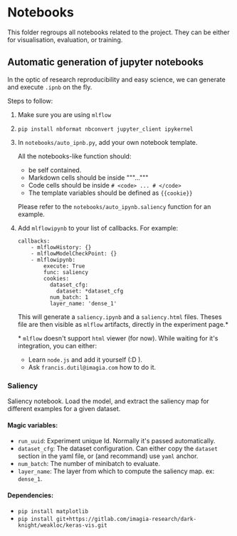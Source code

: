 # Notebooks

This folder regroups all notebooks related to the project. They can be either for visualisation, evaluation, or training.

## Automatic generation of jupyter notebooks
In the optic of research reproducibility and easy science, we can generate  and execute `.ipnb` on the fly. 

Steps to follow:
1. Make sure you are using `mlflow`
2. `pip install nbformat nbconvert jupyter_client ipykernel`
3. In `notebooks/auto_ipnb.py`, add your own notebook template.
    
   All the notebooks-like function should:
   - be self contained.
   - Markdown cells should be inside  \"\"\"...\"\"\" 
   - Code cells should be inside `# <code> ... # </code>`
   - The template variables should be defined as `{{cookie}}`

   Please refer to the `notebooks/auto_ipynb.saliency` function for an example.
4. Add `mlflowipynb` to your list of callbacks. For example:
    ```
    callbacks:
        - mlflowHistory: {}
        - mlflowModelCheckPoint: {}
        - mlflowipynb:
            execute: True
            func: saliency
            cookies:
              dataset_cfg:
                dataset: *dataset_cfg
              num_batch: 1
              layer_name: 'dense_1'
    ```
    This will generate a `saliency.ipynb` and a `saliency.html` files.
    Theses file are then visible as `mlflow` artifacts, directly in the experiment page.*
    
    \* `mlflow` doesn't support `html` viewer (for now). While waiting for it's integration, you can either:
        
    - Learn `node.js` and add it yourself (:D ).
    - Ask `francis.dutil@imagia.com` how to do it.
    
### Saliency

Saliency notebook. Load the model, and extract the saliency map for different examples for a given dataset.

#### Magic variables:
- `run_uuid`: Experiment unique Id. Normally it's passed automatically. 
- `dataset_cfg`: The dataset configuration. Can either copy the `dataset` section in the yaml file, or (and recommand) use `yaml` anchor.
- `num_batch`: The number of minibatch to evaluate.
- `layer_name`: The layer from which to compute the saliency map. ex: `dense_1`.

#### Dependencies:
- `pip install matplotlib`
- `pip install git+https://gitlab.com/imagia-research/dark-knight/weakloc/keras-vis.git`